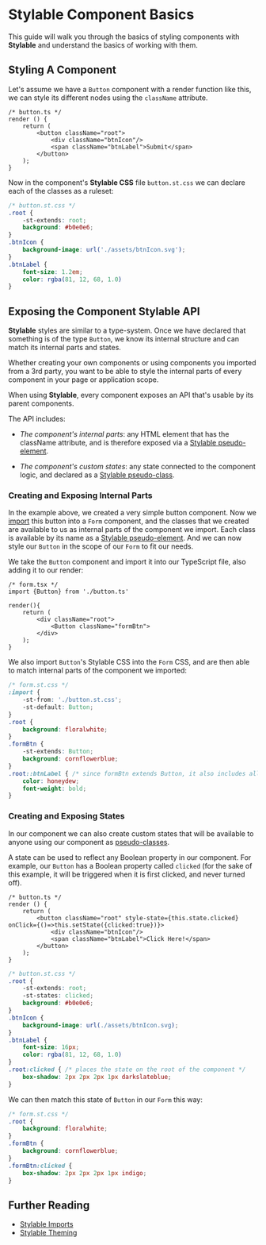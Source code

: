 # Stylable Component Basics

This guide will walk you through the basics of styling components with **Stylable** and understand the basics of working with them. 

## Styling A Component 

Let's assume we have a `Button` component with a render function like this, we can style its different nodes using the `className` attribute.

```tsx
/* button.ts */
render () {
    return (
        <button className="root">
            <div className="btnIcon"/>
            <span className="btnLabel">Submit</span>
        </button>
    );
}
```

Now in the component's **Stylable CSS** file `button.st.css` we can declare each of the classes as a ruleset:

```css
/* button.st.css */
.root {
    -st-extends: root; 
    background: #b0e0e6;
}
.btnIcon {
    background-image: url('./assets/btnIcon.svg');
}
.btnLabel {
    font-size: 1.2em;
    color: rgba(81, 12, 68, 1.0)
}
```


## Exposing the Component Stylable API

**Stylable** styles are similar to a type-system. Once we have declared that something is of the type `Button`, we know its internal structure and can match its internal parts and states.

Whether creating your own components or using components you imported from a 3rd party, you want to be able to style the internal parts of every component in your page or application scope. 

When using **Stylable**, every component exposes an API that's usable by its parent components.

The API includes:

* _The component's internal parts_: any HTML element that has the className attribute, and is therefore exposed via a [Stylable pseudo-element](../references/pseudo-elements.md).
 
* _The component's custom states_: any state connected to the component logic, and declared as a [Stylable pseudo-class](../references/pseudo-classes.md).

### Creating and Exposing Internal Parts

In the example above, we created a very simple button component. Now we [import](../references/imports.md) this button into a `Form` component, and the classes that we created are available to us as internal parts of the component we import. Each class is available by its name as a [Stylable pseudo-element](../references/pseudo-elements.md). And we can now style our `Button` in the scope of our `Form` to fit our needs.

We take the `Button` component and import it into our TypeScript file, also adding it to our render:

```tsx
/* form.tsx */
import {Button} from './button.ts'

render(){
    return (
        <div className="root">
            <Button className="formBtn">
        </div>
    );
}
```

We also import `Button`'s Stylable CSS into the `Form` CSS, and are then able to match internal parts of the component we imported:

```css
/* form.st.css */
:import {
    -st-from: './button.st.css';
    -st-default: Button;
}
.root {
    background: floralwhite;
}
.formBtn {
    -st-extends: Button;
    background: cornflowerblue;
}
.root::btnLabel { /* since formBtn extends Button, it also includes all of its internal parts */
    color: honeydew;
    font-weight: bold;
}
```

### Creating and Exposing States

In our component we can also create custom states that will be available to anyone using our component as [pseudo-classes](../references/pseudo-classes.md).

A state can be used to reflect any Boolean property in our component. For example, our `Button` has a Boolean property called `clicked` (for the sake of this example, it will be triggered when it is first clicked, and never turned off).

```tsx
/* button.ts */
render () {
    return (
        <button className="root" style-state={this.state.clicked} onClick={()=>this.setState({clicked:true})}>
            <div className="btnIcon"/>
            <span className="btnLabel">Click Here!</span>
        </button>
    );
}
```

```css
/* button.st.css */
.root {
    -st-extends: root; 
    -st-states: clicked;
    background: #b0e0e6;
}
.btnIcon {
    background-image: url(./assets/btnIcon.svg);
}
.btnLabel {
    font-size: 16px;
    color: rgba(81, 12, 68, 1.0)
}
.root:clicked { /* places the state on the root of the component */
    box-shadow: 2px 2px 2px 1px darkslateblue;
}
```

We can then match this state of `Button` in our `Form` this way:

```css
/* form.st.css */
.root {
    background: floralwhite;
}
.formBtn {
    background: cornflowerblue;
}
.formBtn:clicked {
    box-shadow: 2px 2px 2px 1px indigo;
}
```

## Further Reading

* [Stylable Imports](./stylable-imports-guide.md)
* [Stylable Theming](./stylable-theming-guide.md)

